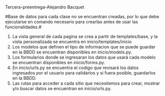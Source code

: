 Tercera - preentrega - Alejandro Bacquet

#Base de datos para cada clase no se encuentran creadas, por lo que debe ejecutarse en comando necesario para crearlas antes de usar las funcionalidades.#

1. La vista general de cada pagina se crea a partir de templates/base, y la vista personalizada se encuentra en inicio/templates/inicio
2. Los modelos que definen el tipo de informacion que se puede guardar en la BBDD se encuentran disponibles en inicio/models.py.
3. Los formularios donde se ingresaran los datos que usará cada modelo se encuentran disponibles en inicio/forms.py.
4. En inicio/urls.py se encuentra el codigo que revisará los datos ingresados por el usuario para validarlos y si fuera posible, guardarlos en la BBDD.
5. Las rutas para acceder a cada sitio que necesitemos para crear, mostrar y/o buscar datos se encuentran en inicio/urls.py. 
 
